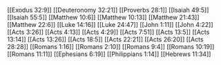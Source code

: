 [[Exodus 32:9]]
[[Deuteronomy 32:21]]
[[Proverbs 28:1]]
[[Isaiah 49:5]]
[[Isaiah 55:5]]
[[Matthew 10:6]]
[[Matthew 10:13]]
[[Matthew 21:43]]
[[Matthew 22:6]]
[[Luke 14:16]]
[[Luke 24:47]]
[[John 1:11]]
[[John 4:22]]
[[Acts 3:26]]
[[Acts 4:13]]
[[Acts 4:29]]
[[Acts 7:51]]
[[Acts 13:5]]
[[Acts 13:14]]
[[Acts 13:26]]
[[Acts 18:5]]
[[Acts 22:21]]
[[Acts 26:20]]
[[Acts 28:28]]
[[Romans 1:16]]
[[Romans 2:10]]
[[Romans 9:4]]
[[Romans 10:19]]
[[Romans 11:11]]
[[Ephesians 6:19]]
[[Philippians 1:14]]
[[Hebrews 11:34]]
